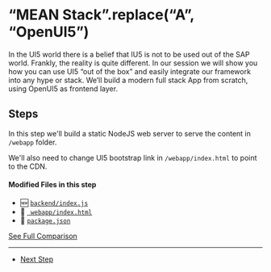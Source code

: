 # “MEAN Stack”.replace(“A”, “OpenUI5”)
  
In the UI5 world there is a belief that IU5 is not to be used out of the SAP world. Frankly, the reality is quite different.
In our session we will show you how you can use UI5 “out of the box” and easily integrate our framework into any hype or stack.
We’ll build a modern full stack App from scratch, using OpenUI5 as frontend layer.

## Steps

In this step we'll build a static NodeJS web server to serve the content in ```/webapp``` folder.

We'll also need to change UI5 bootstrap link in ```/webapp/index.html``` to point to the CDN.

#### Modified Files in this step

-  :new: [```backend/index.js```](https://github.com/d3xter666/ui5con-2019-mean-stack-with-ui5/compare/01_configure_project_dependencies...02_simple_static_server#diff-88c27a1520c87d0681d9900173d92c57)
- :small_orange_diamond: [``` webapp/index.html```](https://github.com/d3xter666/ui5con-2019-mean-stack-with-ui5/compare/01_configure_project_dependencies...02_simple_static_server#diff-993d50876f35e232013fe86cdcef31f2)
- :small_orange_diamond: [```package.json```](https://github.com/d3xter666/ui5con-2019-mean-stack-with-ui5/compare/01_configure_project_dependencies...02_simple_static_server#diff-b9cfc7f2cdf78a7f4b91a753d10865a2)

[See Full Comparison](https://github.com/d3xter666/ui5con-2019-mean-stack-with-ui5/compare/01_configure_project_dependencies...02_simple_static_server)

---
- [Next Step](https://github.com/d3xter666/ui5con-2019-mean-stack-with-ui5/tree/03_frontend_typescript_configurations)
